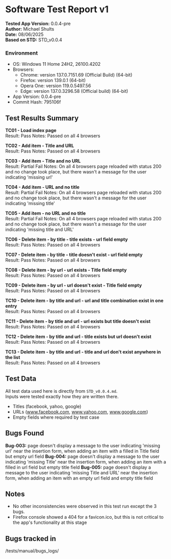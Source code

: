 # Software Test Report v1  
**Tested App Version:** 0.0.4-pre  
**Author:** Michael Shults    
**Date:** 08/06/2025  
**Based on STD:** STD_v0.0.4


### Environment
- OS: Windows 11 Home 24H2, 26100.4202
- Browsers:
    - Chrome: version 137.0.7151.69 (Official Build) (64-bit)
    - Firefox: version 139.0.1 (64-bit)
    - Opera One: version 119.0.5497.56
    - Edge: version 137.0.3296.58 (Official build) (64-bit)
- App Version: 0.0.4-pre
- Commit Hash: 795106f



## Test Results Summary

**TC01 - Load index page**  
Result: Pass 
Notes: Passed on all 4 browsers

**TC02 - Add item - Title and URL**  
Result: Pass 
Notes: Passed on all 4 browsers

**TC03 - Add item - Title and no URL**  
Result: Partial Fail
Notes: On all 4 browsers page reloaded with status 200 and no change took place, but there wasn't a message for the user indicating 'missing url'

**TC04 - Add item - URL and no title**  
Result: Partial Fail
Notes: On all 4 browsers page reloaded with status 200 and no change took place, but there wasn't a message for the user indicating 'missing title'

**TC05 - Add item - no URL and no title**  
Result: Partial Fail
Notes: On all 4 browsers page reloaded with status 200 and no change took place, but there wasn't a message for the user indicating 'missing title and URL'

**TC06 - Delete item - by title - title exists - url field empty**  
Result: Pass 
Notes: Passed on all 4 browsers

**TC07 - Delete item - by title - title doesn't exist - url field empty**  
Result: Pass 
Notes: Passed on all 4 browsers

**TC08 - Delete item - by url - url exists - Title field empty**  
Result: Pass 
Notes: Passed on all 4 browsers

**TC09 - Delete item - by url - url doesn't exist - Title field empty**  
Result: Pass
Notes: Passed on all 4 browsers

**TC10 - Delete item - by title and url - url and title combination exist in one entry**  
Result: Pass
Notes: Passed on all 4 browsers

**TC11 - Delete item - by title and url - url exists but title doesn't exist**  
Result: Pass
Notes: Passed on all 4 browsers

**TC12 - Delete item - by title and url - title exists but url doesn't exist**  
Result: Pass
Notes: Passed on all 4 browsers

**TC13 - Delete item - by title and url - title and url don't exist anywhere in the list**  
Result: Pass
Notes: Passed on all 4 browsers

## Test Data
All test data used here is directly from `STD_v0.0.4.md`.  
Inputs were tested exactly how they are written there.
- Titles (facebook, yahoo, google)
- URLs (www.facebook.com, www.yahoo.com, www.google.com)
- Empty fields where required by test case


## Bugs Found
**Bug-003:** page doesn't display a message to the user indicating 'missing url' near the insertion form, when adding an item with a filled in Title field but empty url field 
**Bug-004:** page doesn't display a message to the user indicating  'missing Title' near the insertion form, when adding an item with a filled in url field but empty title field 
**Bug-005:** page doesn't display a message to the user indicating  'missing Title and URL' near the insertion form, when adding an item with an empty url field and empty title field 

## Notes
- No other inconsistencies were observed in this test run except the 3 bugs.
- Firefox console showed a 404 for a favicon.ico, but this is not critical to the app's functionality at this stage
## **Bugs tracked in**
 /tests/manual/bugs_logs/

